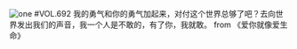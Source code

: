 ![one](http://image.wufazhuce.com/FvxcH-btQEIx982nIPxhcT9tRXw7)
#VOL.692
我的勇气和你的勇气加起来，对付这个世界总够了吧？去向世界发出我们的声音，我一个人是不敢的，有了你，我就敢。 from 《爱你就像爱生命》